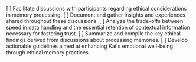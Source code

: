 [ ] Facilitate discussions with participants regarding ethical considerations in memory processing.
[ ] Document and gather insights and experiences shared throughout these discussions.
[ ] Analyze the trade-offs between speed in data handling and the essential retention of contextual information necessary for fostering trust.
[ ] Summarize and compile the key ethical findings derived from discussions about processing memories.
[ ] Develop actionable guidelines aimed at enhancing Kai's emotional well-being through ethical memory practices.